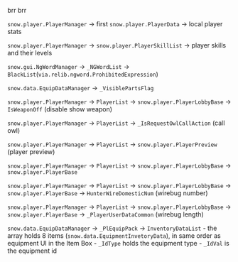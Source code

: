 brr brr

`snow.player.PlayerManager` -> first `snow.player.PlayerData` -> local player stats

`snow.player.PlayerManager` -> `snow.player.PlayerSkillList` -> player skills and their levels

`snow.gui.NgWordManager` -> `_NGWordList` -> `BlackList`(`via.relib.ngword.ProhibitedExpression`)

`snow.data.EquipDataManager` -> `_VisiblePartsFlag`

`snow.player.PlayerManager` -> `PlayerList` -> `snow.player.PlayerLobbyBase` -> `IsWeaponOff` (disable show weapon)

`snow.player.PlayerManager` -> `PlayerList` -> `_IsRequestOwlCallAction` (call owl)

`snow.player.PlayerManager` -> `PlayerList` -> `snow.player.PlayerPreview` (player preview)

`snow.player.PlayerManager` -> `PlayerList` -> `snow.player.PlayerLobbyBase` -> `snow.player.PlayerBase`

`snow.player.PlayerManager` -> `PlayerList` -> `snow.player.PlayerLobbyBase` -> `snow.player.PlayerBase` -> `HunterWireDomesticNum` (wirebug number)

`snow.player.PlayerManager` -> `PlayerList` -> `snow.player.PlayerLobbyBase` -> `snow.player.PlayerBase` -> `_PlayerUserDataCommon` (wirebug length)

`snow.data.EquipDataManager` -> `_PlEquipPack` -> `InventoryDataList`
    - the array holds 8 items (`snow.data.EquipmentInvetoryData`), in same order as equipment UI in the Item Box
    - `_IdType` holds the equipment type
    - `_IdVal` is the equipment id
    